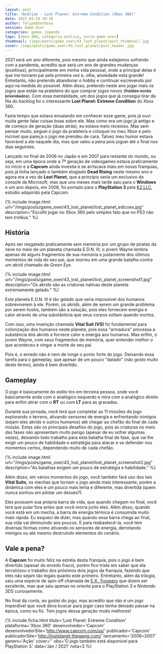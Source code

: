 ```yaml
---
layout: post
title: "Análise - Lost Planet: Extreme Condition (Xbox 360)"
date: 2021-03-29 19:30
author: felipebbarbosa
session: Game Over
categories: games jogando
tags: [xbox-360, categoria-analise, serie-game-over]
thumbnail: /imgs/posts/game_over/43_lost_planet/post_thumbnail.jpg
cover: /imgs/posts/game_over/43_lost_planet/post_header.jpg
---
```


2021 será um ano diferente, pois mesmo que ainda estejamos sofrendo com a pandemia, acredito que será um ano de grandes mudanças (positivas), principalmente em minha vida pessoal, onde a principal delas é que me tornarei pai pela primeira vez e, olha, ansiedade está grande! Entretanto, não pretendo abandonar o hobby e continuar escrevendo por aqui na medida do possível. Além disso, pretendo neste ano jogar mais os jogos que estão na prateleira do que comprar jogos novos (~~fraldas serão prioridades~~). Com essa mentalidade, um dos jogos que já consegui tirar da fila do backlog foi o interessante **Lost Planet: Extreme Condition** do Xbox 360. 

<!--more-->

Fazia tempo que estava ensaiando em conhecer esse game, pois já ouvi muita gente falar coisas boas sobre ele. Mas como era um jogo já antigo e de começo de geração (duas atrás), eu estava meio receioso. Mas sem pensar muito, peguei o jogo da prateleira e coloquei no meu Xbox e pelo incrível que pareça o jogo me prendeu de cara. Talvez meu humor estava favorável a ele naquele dia, mas que valeu a pena pois joguei até o final nos dias seguintes.

Lançado no final de 2006 no Japão e em 2007 para restante do mundo, ou seja, em uma época onde a 7ª geração de videogames estava praticamente no início e a **Capcom** ainda investia e se arriscava mais em novas franquias, pois já tinha lançado o também elogiado **Dead Rising** neste mesmo ano e agora era a vez de **Lost Planet**, que a princípio seria um exclusivo do console da Microsoft, mas que uns meses mais tarde saiu para o **Windows** e um ano depois, em 2008, foi portado para o **PlayStation 3** pela [K2 LLC](http://k2-games.com/), estúdio adquirido pela Capcom. 

{% include image.html
  url="/imgs/posts/game_over/43_lost_planet/lost_planet_edicoes.jpg"
  description="Escolhi jogar no Xbox 360 pelo simples fato que no PS3 não tem troféus." %}

## História

Após ser resgatado praticamente sem memória por um grupo de piratas da neve no meio de um planeta chamada E.D.N. III, o jovem Wayne lembra apenas de alguns fragmentos de sua memória e justamente dos últimos momentos de vida do seu pai, que morreu em uma grande batalha contra um *akrid* chamado de *Green Eye*.

{% include image.html 
  url="/imgs/posts/game_over/43_lost_planet/lost_planet_screenshot1.jpg" 
  description="Os akrids são as criaturas nativas deste planeta extremamente gelado." %}

Este planeta E.D.N. III é tão gelado que seria impossível dos humanos sobreviverem à ele. Porém, os *akrids*, além de serem um grande problema por serem hostis, também são a solução, pois eles fornecem energia e calor através de uma substânticia que seus corpos soltam quando mortos. 

Com isso, uma invenção chamada **Vital Suit (VS)** foi fundamental para colonização dos humanos neste planeta, pois essa "armadura" processa a substância dos akrids e fornece calor e energia aos humanos. Mas enfim, o jovem Wayne, com seus fragmentos de memória, quer entender melhor o que aconteceu e vingar a morte do seu pai. 

Pois é, o enredo não é nem de longe o ponto forte do jogo. Deixando essa tarefa para o gameplay, que apesar de um pouco "datado" (não gosto muito deste termo), ainda é bem divertido.

## Gameplay

O jogo é basicamente do estilo tiro em terceira pessoa, onde você basicamente anda com o analógico esquerdo e mira com a analógico direito para enfim atirar com o **RT** ou com **LT** para as granadas. 

Durante sua jornada, você terá que completar as 11 missões do jogo explorando o terreno, ativando sensores de energia e enfrentando inimigos (sejam eles akrids e outros humanos) até chegar ao chefão do final de cada missão. Estes são os principais desafios do jogo, pois as criaturas no meio das fases não apresentam muito perigo (apesar de eu sofrer algumas vezes), deixando todo trabalho para esta batalha final de fase, que vai lhe exigir um pouco de habilidade e estratégia para atacar e se defender nos momentos certos, dependendo muito de cada chefão.

{% include image.html 
  url="/imgs/posts/game_over/43_lost_planet/lost_planet_screenshot2.jpg"
  description="As batalhas exigem um pouco de estratégia e habilidade." %}

Além disso, em vários momentos do jogo, você também fará uso dos tais **Vital Suits**, os mechas que tornam o jogo ainda mais interessante, porém a dinâmica com eles é um pouco mais lenta e diferente, mas divertida (quem nunca sonhou em pilotar um desses?). 

Eles possuem sua própria barra de vida, que quando chegam no final, você terá que pular fora antes que você morra junto eles. Além disso, quando você está em um mecha, a barra de energia térmica é consumida muito mais rápida. Eu esqueci de dizer, mas quando essa barra chega ao final, sua vida vai diminuindo aos poucos. E para reabastecê-la, você tem diversas formas como ativando os sensores de energia, derrotando inimigos ou até mesmo destruindo elementos do cenário.

## Vale a pena?

A **Capcom** foi muito feliz na estréia desta franquia, pois o jogo é bem divertido (apesar do enredo fraco), porém fico triste em saber que ela terceirizou o trabalho dos próximos dois jogos da franquia, fazendo que eles não sejam tão legais quanto este primeiro. Entretanto, além da trilogia, saiu uma espécie de spin-off chamada de [E.X. Troopers](https://en.wikipedia.org/wiki/E.X._Troopers) que dizem ser excelente, mas que saiu apenas no oriente para o PlayStation 3 e Nintendo 3DS curiosamente.

No final da conta, eu gostei do jogo, mas acredito que não é um jogo imperdível que você deva buscar para jogar caso tenha deixado passar na época, como eu fiz. Tem jogos dessa geração muito melhores!

{% include ficha.html
  titulo='Lost Planet: Extreme Condition'
  plataforma='Xbox 360'
  desenvolvedor='Capcom'
  desenvolvedorSite='http://www.capcom.com/us/'
  publicador='Capcom'
  publicadorSite='http://lostplanet-thegame.com/'
  lancamento='2006~2007'
  genero='Ação'
  cover=''
  obs='O jogo também está disponível para PlayStation 3.'
  data='Jan / 2021'
  nota=3 %}



